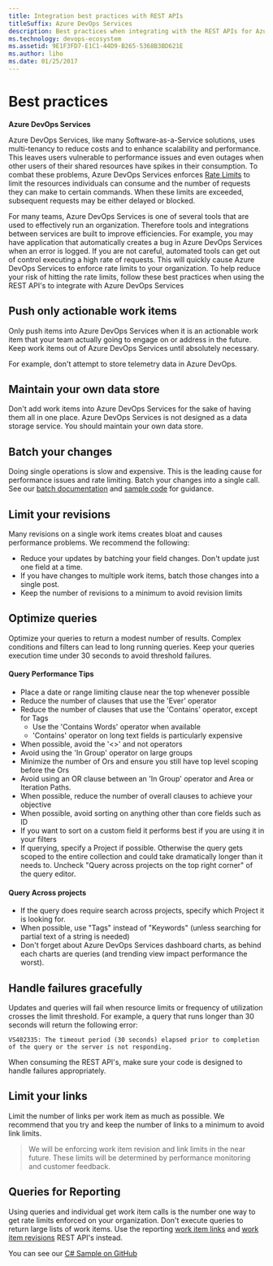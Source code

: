 ```yaml
---
title: Integration best practices with REST APIs
titleSuffix: Azure DevOps Services 
description: Best practices when integrating with the REST APIs for Azure DevOps Services
ms.technology: devops-ecosystem
ms.assetid: 9E1F3FD7-E1C1-44D9-B265-5368B3BD621E
ms.author: liho
ms.date: 01/25/2017
---
```


<!--- Supports FWLINK:  https://go.microsoft.com/fwlink/?LinkId=692096   -->

# Best practices

**Azure DevOps Services**

Azure DevOps Services, like many Software-as-a-Service solutions, uses multi-tenancy to reduce costs and to enhance scalability and performance. This leaves users vulnerable to performance issues and even outages when other users of their shared resources have spikes in their consumption. To combat these problems, Azure DevOps Services enforces [Rate Limits](./rate-limits.md) to limit the resources individuals can consume and the number of requests they can make to certain commands. When these limits are exceeded, subsequent requests may be either delayed or blocked.

For many teams, Azure DevOps Services is one of several tools that are used to effectively run an organization. Therefore tools and integrations between services are built to improve efficiencies. For example, you may have application that automatically creates a bug in Azure DevOps Services when an error is logged. If you are not careful, automated tools can get out of control executing a high rate of requests. This will quickly cause Azure DevOps Services to enforce rate limits to your organization. To help reduce your risk of hitting the rate limits, follow these best practices when using the REST API's to integrate with Azure DevOps Services

## Push only actionable work items

Only push items into Azure DevOps Services when it is an actionable work item that your team actually going to engage on or address in the future. Keep work items out of Azure DevOps Services until absolutely necessary.

For example, don't attempt to store telemetry data in Azure DevOps.

## Maintain your own data store

Don't add work items into Azure DevOps Services for the sake of having them all in one place. Azure DevOps Services is not designed as a data storage service. You should maintain your own data store.

## Batch your changes

Doing single operations is slow and expensive. This is the leading cause for performance issues and rate limiting. Batch your changes into a single call. See our [batch documentation](/azure/devops/integrate/previous-apis/wit/batch) and [sample code](/azure/devops/integrate/previous-apis/wit/samples) for guidance.

## Limit your revisions

Many revisions on a single work items creates bloat and causes performance problems. We recommend the following:

* Reduce your updates by batching your field changes. Don't update just one field at a time.
* If you have changes to multiple work items, batch those changes into a single post.
* Keep the number of revisions to a minimum to avoid revision limits

## Optimize queries

Optimize your queries to return a modest number of results. Complex conditions and filters can lead to long running queries. Keep your queries execution time under 30 seconds to avoid threshold failures.

#### Query Performance Tips

* Place a date or range limiting clause near the top whenever possible
* Reduce the number of clauses that use the 'Ever' operator
* Reduce the number of clauses that use the 'Contains' operator, except for Tags
  * Use the 'Contains Words' operator when available
  * 'Contains' operator on long text fields is particularly expensive
* When possible, avoid the '<>' and not operators
* Avoid using the 'In Group' operator on large groups
* Minimize the number of Ors and ensure you still have top level scoping before the Ors
* Avoid using an OR clause between an 'In Group' operator and Area or Iteration Paths.
* When possible, reduce the number of overall clauses to achieve your objective
* When possible, avoid sorting on anything other than core fields such as ID
* If you want to sort on a custom field it performs best if you are using it in your filters
* If querying, specify a Project if possible. Otherwise the query gets scoped to the entire collection and could take dramatically longer than it needs to. Uncheck "Query across projects on the top right corner" of the query editor.

#### Query Across projects

* If the query does require search across projects, specify which Project it is looking for.
* When possible, use "Tags" instead of "Keywords" (unless searching for partial text of a string is needed)
* Don't forget about Azure DevOps Services dashboard charts, as behind each charts are queries (and trending view impact performance the worst).

## Handle failures gracefully

Updates and queries will fail when resource limits or frequency of utilization crosses the limit threshold. For example, a query that runs longer than 30 seconds will return the following error:

`VS402335: The timeout period (30 seconds) elapsed prior to completion of the query or the server is not responding.`

When consuming the REST API's, make sure your code is designed to handle failures appropriately.

## Limit your links

Limit the number of links per work item as much as possible. We recommend that you try and keep the number of links to a minimum to avoid link limits.

> We will be enforcing work item revision and link limits in the near future. These limits will be determined by performance monitoring and customer feedback.

## Queries for Reporting

Using queries and individual get work item calls is the number one way to get rate limits enforced on your organization. Don't execute queries to return large lists of work items. Use the reporting [work item links](/rest/api/vsts/wit/reporting%20work%20item%20links) and [work item revisions](/rest/api/vsts/wit/reporting%20work%20item%20revisions) REST API's instead.

You can see our [C# Sample on GitHub](https://github.com/sferg-msft/vsts-wit-reporting-example)
